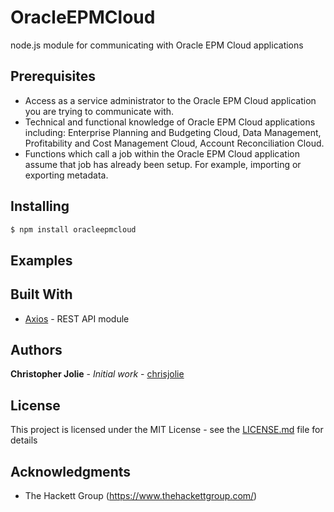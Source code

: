 # OracleEPMCloud

node.js module for communicating with Oracle EPM Cloud applications


## Prerequisites

* Access as a service administrator to the Oracle EPM Cloud application you are trying to communicate with.
* Technical and functional knowledge of Oracle EPM Cloud applications including: Enterprise Planning and Budgeting Cloud, Data Management, Profitability and Cost Management Cloud, Account Reconciliation Cloud.
* Functions which call a job within the Oracle EPM Cloud application assume that job has already been setup.  For example, importing or exporting metadata.



## Installing

```bash
$ npm install oracleepmcloud
```

## Examples


## Built With

* [Axios](https://www.npmjs.com/package/axios) - REST API module


## Authors

**Christopher Jolie** - *Initial work* - [chrisjolie](https://github.com/ChrisJolie)

## License

This project is licensed under the MIT License - see the [LICENSE.md](LICENSE.md) file for details

## Acknowledgments

* The Hackett Group (https://www.thehackettgroup.com/)
